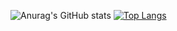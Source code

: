 ![Anurag's GitHub stats](https://github-readme-stats.vercel.app/api?username=BennyDeBock&count_private=true&show_icons=true&theme=tokyonight)
[![Top Langs](https://github-readme-stats.vercel.app/api/top-langs/?username=BennyDeBock)](https://github.com/anuraghazra/github-readme-stats)

<!--
**BennyDeBock/BennyDeBock** is a ✨ _special_ ✨ repository because its `README.md` (this file) appears on your GitHub profile.

Here are some ideas to get you started:

- 🔭 I’m currently working on ...
- 🌱 I’m currently learning ...
- 👯 I’m looking to collaborate on ...
- 🤔 I’m looking for help with ...
- 💬 Ask me about ...
- 📫 How to reach me: ...
- 😄 Pronouns: ...
- ⚡ Fun fact: ...
-->
